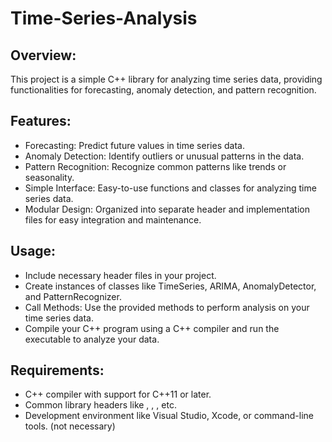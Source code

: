 # Time-Series-Analysis

## Overview:
This project is a simple C++ library for analyzing time series data, providing functionalities for forecasting, anomaly detection, and pattern recognition.

## Features:
- Forecasting: Predict future values in time series data.
- Anomaly Detection: Identify outliers or unusual patterns in the data.
- Pattern Recognition: Recognize common patterns like trends or seasonality.
- Simple Interface: Easy-to-use functions and classes for analyzing time series data.
- Modular Design: Organized into separate header and implementation files for easy integration and maintenance.

## Usage:
- Include necessary header files in your project.
- Create instances of classes like TimeSeries, ARIMA, AnomalyDetector, and PatternRecognizer.
- Call Methods: Use the provided methods to perform analysis on your time series data.
- Compile your C++ program using a C++ compiler and run the executable to analyze your data.

## Requirements:
- C++ compiler with support for C++11 or later.
- Common library headers like <vector>, <string>, <cmath>, etc.
- Development environment like Visual Studio, Xcode, or command-line tools. (not necessary)